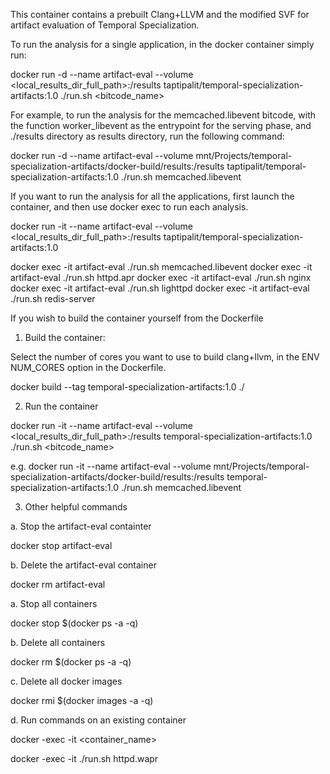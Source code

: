 This container contains a prebuilt Clang+LLVM and the modified SVF for artifact evaluation of Temporal Specialization.

To run the analysis for a single application, in the docker container simply run:

docker run -d --name artifact-eval --volume <local_results_dir_full_path>:/results taptipalit/temporal-specialization-artifacts:1.0  ./run.sh <bitcode_name> 

For example, to run the analysis for the memcached.libevent bitcode, with the
function worker_libevent as the entrypoint for the serving phase, and
./results directory as results directory, run the following command: 

docker run -d --name artifact-eval --volume mnt/Projects/temporal-specialization-artifacts/docker-build/results:/results taptipalit/temporal-specialization-artifacts:1.0 ./run.sh memcached.libevent 

If you want to run the analysis for all the applications, first launch the
container, and then use docker exec to run each analysis.

docker run -it --name artifact-eval --volume <local_results_dir_full_path>:/results taptipalit/temporal-specialization-artifacts:1.0

docker exec -it artifact-eval ./run.sh memcached.libevent
docker exec -it artifact-eval ./run.sh httpd.apr
docker exec -it artifact-eval ./run.sh nginx
docker exec -it artifact-eval ./run.sh lighttpd 
docker exec -it artifact-eval ./run.sh redis-server

If you wish to build the container yourself from the Dockerfile

1. Build the container:

Select the number of cores you want to use to build clang+llvm, in the ENV NUM_CORES option in the Dockerfile.

docker build --tag temporal-specialization-artifacts:1.0 ./

2. Run the container

docker run -it --name artifact-eval --volume <local_results_dir_full_path>:/results temporal-specialization-artifacts:1.0  ./run.sh <bitcode_name> 

e.g. 
docker run -it --name artifact-eval --volume mnt/Projects/temporal-specialization-artifacts/docker-build/results:/results temporal-specialization-artifacts:1.0 ./run.sh  memcached.libevent 

3. Other helpful commands

a. Stop the artifact-eval containter

docker stop artifact-eval

b. Delete the artifact-eval container

docker rm artifact-eval

a. Stop all containers

docker stop $(docker ps -a -q)

b. Delete all containers

docker rm $(docker ps -a -q)

c. Delete all docker images

docker rmi $(docker images -a -q)

d. Run commands on an existing container

docker -exec -it <container_name> <command> 

docker -exec -it ./run.sh httpd.wapr 
